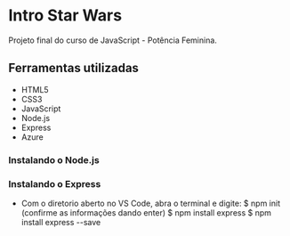 # Intro Star Wars

Projeto final do curso de JavaScript - Potência Feminina.

## Ferramentas utilizadas

- HTML5
- CSS3
- JavaScript
- Node.js
- Express
- Azure

### Instalando o Node.js

### Instalando o Express

- Com o diretorio aberto no VS Code, abra o terminal e digite:
  $ npm init
  (confirme as informações dando enter)
  $ npm install express
  $ npm install express --save
